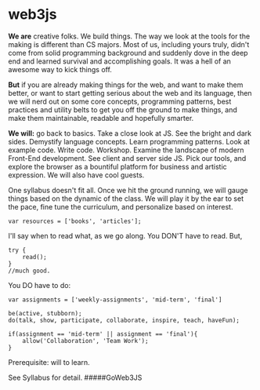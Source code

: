 # web3js

**We are** creative folks. We build things. The way we look at the tools for the making is different than CS majors. Most of us, including yours truly, didn't come from solid programming background and suddenly dove in the deep end and learned survival and accomplishing goals. It was a hell of an awesome way to kick things off.

**But** if you are already making things for the web, and want to make them better, or want to start getting serious about the web and its language, then we will nerd out on some core concepts, programming patterns, best practices and utility belts to get you off the ground to make things, and make them maintainable, readable and hopefully smarter.

**We will:** go back to basics. Take a close look at JS. See the bright and dark sides. Demystify language concepts. Learn programming patterns. Look at example code. Write code. Workshop. Examine the landscape of modern Front-End development. See client and server side JS. Pick our tools, and explore the browser as a bountiful platform for business and artistic expression. We will also have cool guests.

One syllabus doesn't fit all. Once we hit the ground running, we will gauge things based on the dynamic of the class. We will play it by the ear to set the  pace, fine tune the curriculum, and personalize based on interest.

	var resources = ['books', 'articles'];
	 
I'll say when to read what, as we go along.
You DON'T have to read. But, 
	
	try { 
		read(); 
	} 
	//much good.
	 
You DO have to do:
 	
 	var assignments = ['weekly-assignments', 'mid-term', 'final']
 	
 	be(active, stubborn);
 	do(talk, show, participate, collaborate, inspire, teach, haveFun); 
	
	if(assignment == 'mid-term' || assignment == 'final'){
	 	allow('Collaboration', 'Team Work');
	}

Prerequisite: will to learn.

See Syllabus for detail.
#####GoWeb3JS 
